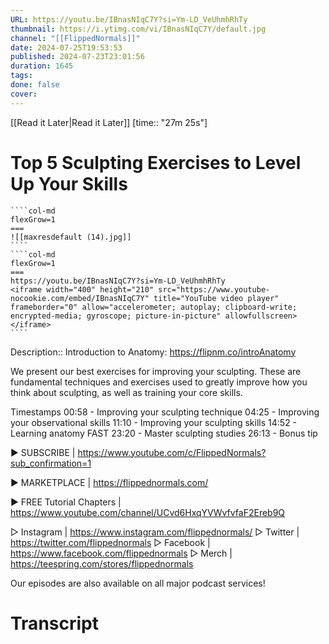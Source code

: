 ```yaml
---
URL: https://youtu.be/IBnasNIqC7Y?si=Ym-LD_VeUhmhRhTy
thumbnail: https://i.ytimg.com/vi/IBnasNIqC7Y/default.jpg
channel: "[[FlippedNormals]]"
date: 2024-07-25T19:53:53
published: 2024-07-23T23:01:56
duration: 1645
tags: 
done: false
cover: 
---
```

[[Read it Later|Read it Later]] [time:: "27m 25s"]
# Top 5 Sculpting Exercises to Level Up Your Skills
`````col
````col-md
flexGrow=1
===
![[maxresdefault (14).jpg]]
````
````col-md
flexGrow=1
===
https://youtu.be/IBnasNIqC7Y?si=Ym-LD_VeUhmhRhTy
<iframe width="400" height="210" src="https://www.youtube-nocookie.com/embed/IBnasNIqC7Y" title="YouTube video player" frameborder="0" allow="accelerometer; autoplay; clipboard-write; encrypted-media; gyroscope; picture-in-picture" allowfullscreen></iframe>
````
`````
Description:: Introduction to Anatomy:
https://flipnm.co/introAnatomy

We present our best exercises for improving your sculpting. These are fundamental techniques and exercises used to greatly improve how you think about sculpting, as well as training your core skills.

Timestamps
00:58 - Improving your sculpting technique
04:25 - Improving your observational skills
11:10 - Improving your sculpting skills
14:52 - Learning anatomy FAST
23:20 - Master sculpting studies
26:13 - Bonus tip



▶ SUBSCRIBE | https://www.youtube.com/c/FlippedNormals?sub_confirmation=1

▶ MARKETPLACE | https://flippednormals.com/

▶ FREE Tutorial Chapters | https://www.youtube.com/channel/UCvd6HxqYVWvfvfaF2Ereb9Q

▷ Instagram | https://www.instagram.com/flippednormals/
▷ Twitter | https://twitter.com/flippednormals
▷ Facebook | https://www.facebook.com/flippednormals
▷ Merch | https://teespring.com/stores/flippednormals

Our episodes are also available on all major podcast services!
# Transcript